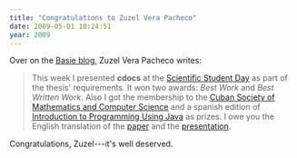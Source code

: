 ```yaml
---
title: "Congratulations to Zuzel Vera Pacheco"
date: 2009-05-01 10:24:51
year: 2009
---
```

Over on the <a href="http://blog.basieproject.org/?p=731">Basie blog</a>, Zuzel Vera Pacheco writes:
<blockquote>This week I presented <strong>cdocs</strong> at the <a href="http://ocs.crv.matcom.uh.cu/index.php/jces/jce2009/index">Scientific Student Day</a> as part of the thesis' requirements. It won two awards: <em>Best Work</em> and <em>Best Written Work</em>. Also I got the membership to the <a href="http://www.mfc.uclv.edu.cu/scmc/">Cuban Society of Mathematics and Computer Science</a> and a spanish edition of <a href="http://portal.acm.org/citation.cfm?id=554495">Introduction to Programming Using Java</a> as prizes. I owe you the English translation of the <a href="http://blog.basieproject.org/wp-content/uploads/2009/04/cdocs.pdf">paper</a> and the <a href="http://blog.basieproject.org/wp-content/uploads/2009/04/cdocs1.pdf">presentation</a>.</blockquote>
Congratulations, Zuzel---it's well deserved.
